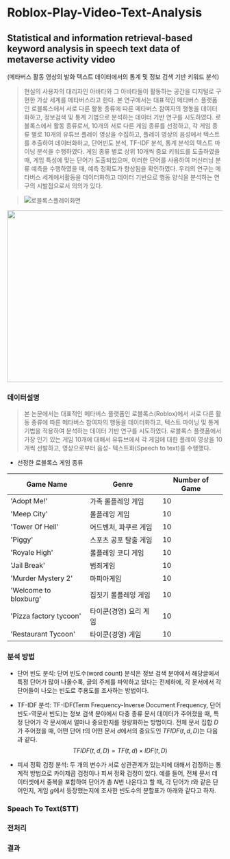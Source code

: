 # Roblox-Play-Video-Text-Analysis

## Statistical and information retrieval-based keyword analysis in speech text data of metaverse activity video
(메타버스 활동 영상의 발화 텍스트 데이터에서의 통계 및 정보 검색 기반 키워드 분석)

> 현실의 사용자의 대리자인 아바타와 그 아바타들이 활동하는 공간을 디지털로 구현한 가상 세계를 메타버스라고 한다. 본 연구에서는 대표적인 메타버스 플랫폼인 로블록스에서 서로 다른 활동 종류에 따른 메타버스 참여자의 행동을 데이터화하고, 정보검색 및 통계 기법으로 분석하는 데이터 기반 연구를 시도하였다. 로블록스에서 활동 종류로서, 10개의 서로 다른 게임 종류를 선정하고, 각 게임 종류 별로 10개의 유튜브 플레이 영상을 수집하고, 플레이 영상의 음성에서 텍스트를 추출하여 데이터화하고, 단어빈도 분석, TF-IDF 분석, 통계 분석의 텍스트 마이닝 분석을 수행하였다. 게임 종류 별로 상위 10개씩 중요 키워드를 도출하였을 때, 게임 특성에 맞는 단어가 도출되었으며, 이러한 단어를 사용하여 머신러닝 분류 예측을 수행하였을 때, 예측 정확도가 향상됨을 확인하였다. 우리의 연구는 메타버스 세계에서활동을 데이터화하고 데이터 기반으로 행동 양식을 분석하는 연구의 시발점으로서 의의가 있다.

> ![로블록스플레이화면](https://user-images.githubusercontent.com/108673913/236810618-c5b68622-2d2c-471f-a70a-7c4b4837ebf2.jpg) 

<img src="https://user-images.githubusercontent.com/108673913/236810618-c5b68622-2d2c-471f-a70a-7c4b4837ebf2.jpg" width="800" height="400"/>

### 데이터설명
> 본 논문에서는 대표적인 메타버스 플랫폼인
로블록스(Roblox)에서 서로 다른 활동 종류에 따른 메타버스
참여자의 행동을 데이터화하고, 텍스트 마이닝 및 통계 기법을
적용하여 분석하는 데이터 기반 연구를 시도하였다. 로블록스
플랫폼에서 가장 인기 있는 게임 10개에 대해서 유튜브에서 각
게임에 대한 플레이 영상을 10개씩 선발하고, 영상으로부터
음성- 텍스트화(Speech to text)를 수행했다. 

- 선정한 로블록스 게임 종류

|Game Name|Genre|Number of Game|
|------|---|---|
|'Adopt Me!'|가족 롤플레잉 게임|10|
|'Meep City'|롤플레잉 게임|10|
|'Tower Of Hell'|어드벤처, 파쿠르 게임|10|
|'Piggy'|스포츠 공포 탈출 게임|10|
|'Royale High'|롤플레잉 코디 게임|10|
|'Jail Break'|범죄게임|10|
|'Murder Mystery 2'|마피아게임|10|
|'Welcome to bloxburg'|집짓기 롤플레잉 게임|10|
|'Pizza factory tycoon'|타이쿤(경영) 요리 게임|10|
|'Restaurant Tycoon'|타이쿤(경영) 게임|10|

### 분석 방법
- 단어 빈도 분석: 단어 빈도수(word count) 분석은 정보 검색 분야에서 해당글에서 특정 단어가 많이 나올수록, 글의 주제를 파악하고 있다는 전제하에, 각 문서에서 각 단어들이 나오는 빈도로 주용도를 조사하는 방법이다.

- TF-IDF 분석: TF-IDF(Term Frequency-Inverse Document Frequency, 단어 빈도-역문서 빈도)는 정보 검색 분야에서 다중 종류 문서 데이터가 주어졌을 때, 특정 단어가 각 문서에서 얼마나 중요한지를 정량화하는 방법이다. 전체 문서 집합 $D$가 주어졌을 때, 어떤 단어 $t$의 어떤 문서 $d$에서의 중요도인 $TFIDF(t,d,D)$는 다음과 같다.
$$TFIDF(t,d,D)=TF(t,d)×IDF(t,D)$$

- 피셔 정확 검정 분석: 두 개의 변수가 서로 상관관계가 있는지에 대해서 검정하는 통계적 방법으로 카이제곱 검정이나 피셔 정확 검정이 있다. 예를 들어, 전체 문서 데이터셋에서 중복을 포함하여 단어가 총 $N$번 나온다고 할 때, 각 단어가 $t$와 같은 단어인지, 게임 $g$에서 등장했는지에 조사한 빈도수의 분할표가 아래와 같다고 하자.

### Speach To Text(STT)

### 전처리

### 결과
